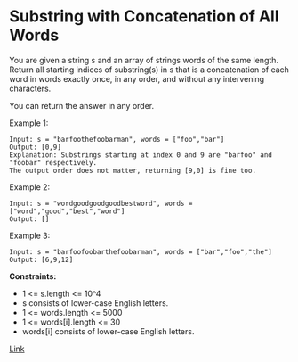 # Substring with Concatenation of All Words

You are given a string s and an array of strings words of the same length. Return all starting indices of substring(s)
in s that is a concatenation of each word in words exactly once, in any order, and without any intervening characters.

You can return the answer in any order.

Example 1:

```
Input: s = "barfoothefoobarman", words = ["foo","bar"]
Output: [0,9]
Explanation: Substrings starting at index 0 and 9 are "barfoo" and "foobar" respectively.
The output order does not matter, returning [9,0] is fine too.
```

Example 2:

```
Input: s = "wordgoodgoodgoodbestword", words = ["word","good","best","word"]
Output: []
```

Example 3:

```
Input: s = "barfoofoobarthefoobarman", words = ["bar","foo","the"]
Output: [6,9,12]
```

**Constraints:**

- 1 <= s.length <= 10^4
- s consists of lower-case English letters.
- 1 <= words.length <= 5000
- 1 <= words[i].length <= 30
- words[i] consists of lower-case English letters.

[Link](https://leetcode.com/problems/substring-with-concatenation-of-all-words/)